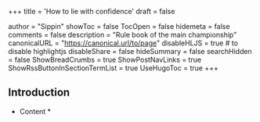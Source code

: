 +++
title = 'How to lie with confidence'
draft = false

author = "Sippin"
showToc = false
TocOpen = false
hidemeta = false
comments = false
description = "Rule book of the main championship"
canonicalURL = "https://canonical.url/to/page"
disableHLJS = true # to disable highlightjs
disableShare = false
hideSummary = false
searchHidden = false
ShowBreadCrumbs = true
ShowPostNavLinks = true
ShowRssButtonInSectionTermList = true
UseHugoToc = true
+++

## Introduction

* Content *
